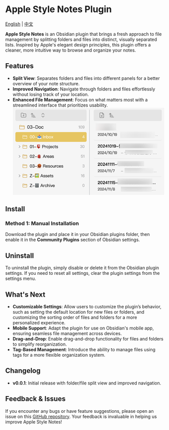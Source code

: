 # Apple Style Notes Plugin

[English](./README.md) | [中文](./README-CN.md)

**Apple Style Notes** is an Obsidian plugin that brings a fresh approach to file management by splitting folders and files into distinct, visually separated lists. Inspired by Apple's elegant design principles, this plugin offers a cleaner, more intuitive way to browse and organize your notes.

## Features
- **Split View**: Separates folders and files into different panels for a better overview of your note structure.
- **Improved Navigation**: Navigate through folders and files effortlessly without losing track of your location.
- **Enhanced File Management**: Focus on what matters most with a streamlined interface that prioritizes usability.
![plugin preview](./src/assets/images/split-views.jpg)

## Install
### Method 1: Manual Installation
Download the plugin and place it in your Obsidian plugins folder, then enable it in the **Community Plugins** section of Obsidian settings.

## Uninstall
To uninstall the plugin, simply disable or delete it from the Obsidian plugin settings. If you need to reset all settings, clear the plugin settings from the settings menu.

## What's Next
- **Customizable Settings**: Allow users to customize the plugin’s behavior, such as setting the default location for new files or folders, and customizing the sorting order of files and folders for a more personalized experience.
- **Mobile Support**: Adapt the plugin for use on Obsidian's mobile app, ensuring seamless file management across devices.
- **Drag-and-Drop**: Enable drag-and-drop functionality for files and folders to simplify reorganization.
- **Tag-Based Management**: Introduce the ability to manage files using tags for a more flexible organization system. 

## Changelog
- **v0.0.1**: Initial release with folder/file split view and improved navigation.
 
## Feedback & Issues
If you encounter any bugs or have feature suggestions, please open an issue on this [GitHub repository](https://github.com/XuQuan-nikkkki/apple-style-notes-plugin). Your feedback is invaluable in helping us improve Apple Style Notes!


